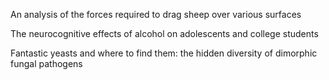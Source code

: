 
An analysis of the forces required to drag sheep over various surfaces

The neurocognitive effects of alcohol on adolescents and college students

Fantastic yeasts and where to find them: the hidden diversity of dimorphic fungal pathogens



